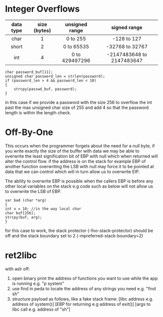 # Integer Overflows

|data type|size (bytes)| unsigned range  |        signed range       |
|:-------:|:----------:|:---------------:|:-------------------------:|
|   char  |      1     |     0 to 255    |         -128 to 127       |
|  short  |      2     |    0 to 65535   |       -32768 to 32767     |
|  int    |      4     | 0 to 429497296  | -2147483648 to 2147483647 |

```
char password_buf[11];
unsigned char password_len = strlen(password);
if (password_len > 4 && password_len < 10)
{
    strcpy(passwd_buf, password);
}

```
in this case if we provide a password with the size 256 to overflow the int past the max unsigned char size of 255
and add 4 so that the password length is within the length check.


# Off-By-One
This occurs when the programmer forgets about the need for a null byte, if you write exactly the size of the buffer with data we may be able to overwrite the least signification bit of EBP with null  which when returned will alter the control flow. if the address is on the stack for example EBP of another function overwriting the LSB with null may force it to be pointed at data that we can control which will in turn allow us to overwrite EIP.

The ability to overwrite EBP is possible when the callers EBP is before any other local variables on the stack
e.g code such as below will not allow us to overwrite the LSB of EBP.
```
var bad (char *arg)
{
int x = 10; //in the way local char
char buf[256];
strcpy(buf, arg);
}

```

for this case to work, the stack protector (-fno-stack-protector) should be off and the stack boundary set to 2 (-mpreferred-stack-boundary=2)

# ret2libc
with aslr off:
1) open binary print the address of functions you want to use while the app is running e.g. "p system"
2) use find in peda to locate the address of any strings you need e.g. "find sh"
3) structure payload as follows, like a fake stack frame: [libc address e.g. address of system()] [EBP for returning e.g address of exit()] [args to libc call e.g. address of "sh"]
